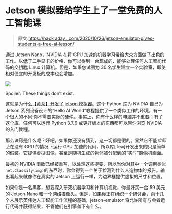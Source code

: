 # Jetson 模拟器给学生上了一堂免费的人工智能课

> 原文:[https://hack aday . com/2020/10/26/jetson-emulator-gives-students-a-free-ai-lesson/](https://hackaday.com/2020/10/26/jetson-emulator-gives-students-a-free-ai-lesson/)

通过 Jetson Nano，NVIDIA 在将 GPU 加速的机器学习带给大众方面做了出色的工作。以低于二手显卡的价格，你可以得到一台现成的、能够处理任何人工智能代码的交钥匙 Linux 计算机。但是，如果您试图为 30 名学生建立一个实验室，即使相对便宜的开发板的成本也会增加。

[![](../Images/bf91b19883f3ca95c9b91773712e3277.png)](https://hackaday.com/wp-content/uploads/2020/10/jetsonemu_detail.png)

Spoiler: These things don’t exist.

这就是为什么[【黄茶】开发了 jetson 模拟器](https://pypi.org/project/jetson-emulator/)。这个 Python 库为 NVIDIA 自己为 Jetson 系列设备设计的“Hello AI World”教程提供了一个类似工作的环境，有一个很大的不同:你不需要实际的硬件。事实上，你有什么样的电脑并不重要；有了这个库，任何可以运行 Python 3.7.9 或更好版本的东西都可以带你浏览 NVIDIA 的入门教程。

那么诀窍是什么呢？好吧，如果你还没有猜到，这一切都是假的。显然它不能*实际上*在没有 GPU 的情况下运行 GPU 加速的代码，所以库[Tea]开发出来的只是简单的假装。它提供虚拟图像，甚至是随机生成的物体被分配到的“实时”摄像机画面。

最初的 NVIDIA 函数已经被重写，以处理这些提要，所以当你对其中一个调用类似`net.Classify(img)`的东西时，你会得到一个关于检测到什么人造物体的报告。输出看起来就像你在真实的 Jetson 上运行一样，为边界框提供虚拟的尺寸和位置。

如果你是一名黑客，想要深入研究机器学习和计算机视觉，你最好买一台 59 美元的 Jetson Nano 和一个网络摄像头。但是，如果你正在组织一个研讨会，向十几个人展示英伟达人工智能工作流程的基础，jetson-emulator 将允许所有与会者运行代码并获得结果，不管他们在引擎盖下有什么。